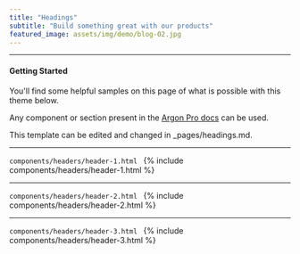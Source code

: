 ```yaml
---
title: "Headings"
subtitle: "Build something great with our products"
featured_image: assets/img/demo/blog-02.jpg
---
```


--- 
#### Getting Started
You'll find some helpful samples on this page of what is possible with this theme below. 

Any component or section present in the [Argon Pro docs](https://demos.creative-tim.com/argon-design-system-pro/docs/1.0/getting-started/overview.html) can be used.

This template can be edited and changed in _pages/headings.md.

---
```components/headers/header-1.html ```
{% include components/headers/header-1.html %}

---
```components/headers/header-2.html ```
{% include components/headers/header-2.html %}

---
```components/headers/header-3.html ```
{% include components/headers/header-3.html %}
